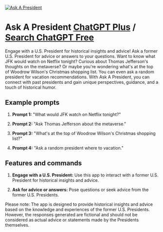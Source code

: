 
[![Ask A President](null)](https://chat.openai.com/g/g-tqkjyl6l1-ask-a-president)

# Ask A President [ChatGPT Plus](https://chat.openai.com/g/g-tqkjyl6l1-ask-a-president) / [Search ChatGPT Free](https://gptcall.net/index.html#/?search=Ask%20A%20President)

Engage with a U.S. President for historical insights and advice! Ask a former U.S. President for advice or answers to your questions. Want to know what JFK would watch on Netflix tonight? Curious about Thomas Jefferson's thoughts on the metaverse? Or maybe you're wondering what's at the top of Woodrow Wilson's Christmas shopping list. You can even ask a random president for vacation recommendations. With Ask A President, you can connect with past presidents and gain unique perspectives, guidance, and a touch of historical humor.

## Example prompts

1. **Prompt 1:** "What would JFK watch on Netflix tonight?"

2. **Prompt 2:** "Ask Thomas Jefferson about the metaverse."

3. **Prompt 3:** "What's at the top of Woodrow Wilson's Christmas shopping list?"

4. **Prompt 4:** "Ask a random president where to vacation."

## Features and commands

1. **Engage with a U.S. President:** Use this app to interact with a former U.S. President for historical insights and advice.

2. **Ask for advice or answers:** Pose questions or seek advice from the former U.S. Presidents.

Please note: The app is designed to provide historical insights and advice based on the knowledge and experiences of the former U.S. Presidents. However, the responses generated are fictional and should not be considered as actual advice or statements made by the Presidents themselves.


